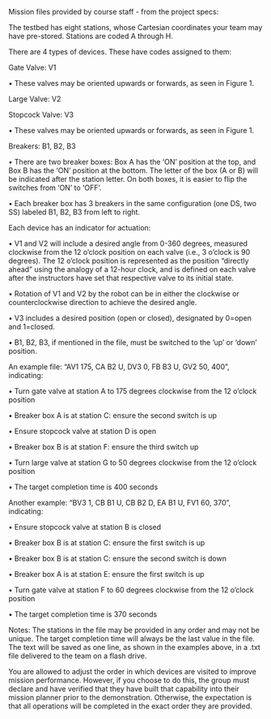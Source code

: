 Mission files provided by course staff - from the project specs:

The testbed has eight stations, whose Cartesian coordinates your team may have pre-stored. Stations are 
coded A through H.

There are 4 types of devices. These have codes assigned to them: 

Gate Valve: V1
 
• These valves may be oriented upwards or forwards, as seen in Figure 1. 

Large Valve: V2 

Stopcock Valve: V3 

• These valves may be oriented upwards or forwards, as seen in Figure 1. 

Breakers: B1, B2, B3 

• There are two breaker boxes: Box A has the ‘ON’ position at the top, and Box B has 
the ‘ON’ position at the bottom. The letter of the box (A or B) will be indicated after 
the station letter. On both boxes, it is easier to flip the switches from ‘ON’ to ‘OFF’. 

• Each breaker box has 3 breakers in the same configuration (one DS, two SS) labeled 
B1, B2, B3  from left to right. 
 
Each device has an indicator for actuation: 

• V1 and V2 will include a desired angle from 0-360 degrees, measured clockwise from the 12 
o’clock  position  on  each  valve  (i.e.,  3 o’clock  is  90  degrees).  The  12  o’clock  position  is 
represented as the position “directly ahead” using the analogy of a 12-hour clock, and is defined 
on each valve after the instructors have set that respective valve to its initial state. 

• Rotation of V1 and V2 by the robot can be in either the clockwise or counterclockwise direction 
to achieve the desired angle.

• V3 includes a desired position (open or closed), designated by 0=open and 1=closed.

• B1, B2, B3, if mentioned in the file, must be switched to the  ’up’ or ‘down’ position.
 
An example file: “AV1 175, CA B2 U, DV3 0, FB B3 U, GV2 50, 400”, indicating: 

• Turn gate valve at station A to 175 degrees clockwise from the 12 o’clock position 

• Breaker box A is at station C: ensure the second switch is up 

• Ensure stopcock valve at station D is open 

• Breaker box B is at station F: ensure the third switch up 

• Turn large valve at station G to 50 degrees clockwise from the 12 o’clock position 

• The target completion time is 400 seconds 
 
Another example: “BV3 1, CB B1 U, CB B2 D, EA B1 U, FV1 60, 370”, indicating: 

• Ensure stopcock valve at station B is closed 

• Breaker box B is at station C: ensure the first switch is up 

• Breaker box B is at station C: ensure the second switch is down 

• Breaker box A is at station E: ensure the first switch is up 

• Turn gate valve at station F to 60 degrees clockwise from the 12 o’clock position 

• The target completion time is 370 seconds 
 
Notes: The stations in the file may be provided in any order and may not be unique. The target completion 
time will always be the last value in the file. The text will be saved as one line, as shown in the examples 
above, in a .txt file delivered to the team on a flash drive.

You are allowed to adjust the order in which devices are visited to improve mission performance. However, 
if you choose to do this, the group must declare and have verified that they have built that capability into 
their mission planner prior to the demonstration. Otherwise, the expectation is that all operations will be 
completed in the exact order they are provided.
